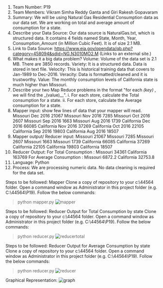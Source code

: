 
1. Team Number: P19
2. Team Members: Vikram Simha Reddy Ganta and Giri Rakesh Gopavaram
3. Summary: We will be using Natural Gas Residential Consumption data as our data set. We are working on total and average amount of consumption for a state.
4. Describe your Data Source: Our data source is NaturalGas.txt, which is structured data. It contains 4 fields named State, Month, Year, Consumption_Amount (in Million Cubic Feet). It is of size 2.1 MB.
5. Link to Data Source: https://www.eia.gov/opendata/qb.php?category=458094&sdid=NG.N3010MO2.M (Links to an external site.)
6. What makes it a big data problem?
    Volume: Volume of the data set is 2.1 MB. There are 3850 records.
    Variety: It is a structured data. Data is stored in text file.
    Velocity: This is historical training data that covers to Jan-1989 to Dec-2016.
    Veracity: Data is formatted/cleaned and it is trustworthy.
    Value: The monthly consumption levels of California state is much higher than Missouri.
7. Describe your two Map Reduce problems in the format "for each _(key)_ , we will find the _(value)__".
i. For each store, calculate the Total consumption for a state.
ii. For each store, calculate the Average consumption for a state.
8. Mapper input:  show few lines of data that your mapper will read.
Missouri          Dec         2016         21067
Missouri          Nov         2016         7285
Missouri          Oct         2016         2607
Missouri          Sep         2016         1663
Missouri         Aug         2016        1739
California       Dec         2016         66085
California        Nov         2016        37269
California        Oct         2016        22105
California        Sep         2016        19803
California        Aug         2016        18507
9. Mapper output/ Reducer input:
Missouri          21067
Missouri           7285
Missouri           2607
Missouri           1663
Missouri          1739
California         66085
California         37269
California          22105
California          19803
California         18507
10. Reducer Output:
For Total Consumption :
Missouri    34361
California    163769
For Average Consumption :
Missouri    6872.2
California    32753.8
11. Language: Python
12. Process: We are processing numeric data. No data cleaning is required for the data set.

Steps to be followed: Mapper
Clone a copy of repository to your c:\44564 folder.
Open a command window as Administrator in this project folder (e.g. C:\44564\P19).
Follow the below commands:
> python mapper.py
![mapper](https://cloud.githubusercontent.com/assets/22079671/25057729/036d14f2-2138-11e7-8325-dffb7dcbdde5.PNG)


Steps to be followed: Reducer Output for Total Consumption by state
Clone a copy of repository to your c:\44564 folder.
Open a command window as Administrator in this project folder (e.g. C:\44564\P19).
Follow the below commands:
> python reducer.py
![reducertotal](https://cloud.githubusercontent.com/assets/22079671/25059937/3ba83f18-2156-11e7-94b7-d036b6e646e3.PNG)

Steps to be followed: Reducer Output for Average Consumption by state
Clone a copy of repository to your c:\44564 folder.
Open a command window as Administrator in this project folder (e.g. C:\44564\P19).
Follow the below commands:
> python reducer.py
![reducer](https://cloud.githubusercontent.com/assets/22079671/25057733/055e3b9c-2138-11e7-81e1-19407f88ca12.PNG)

Graphical Representation: 
![graph](https://cloud.githubusercontent.com/assets/22079671/25060040/afc38900-2158-11e7-8f4c-2f5fc7b7526f.PNG)


